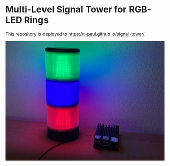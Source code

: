 # Multi-Level Signal Tower for RGB-LED Rings

This repository is deployed to https://t-paul.github.io/signal-tower/.

![Foto of the signal tower with 3 levels](media/01.jpg)
